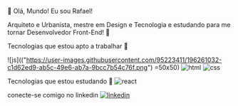 👋 Olá, Mundo! Eu sou Rafael!

Arquiteto e Urbanista, mestre em Design e Tecnologia e estudando para me tornar Desenvolvedor Front-End! 🤟

Tecnologias que estou apto a trabalhar  🚀


![js](("https://user-images.githubusercontent.com/95223411/196261032-c1d62ed9-ab5c-49e6-ab7a-9bcc7b54c76f.png") =50x50)   ![html](https://user-images.githubusercontent.com/95223411/196261093-a61471bc-6a34-4c5d-90d4-6e6bf76b97d9.png)   ![css](https://user-images.githubusercontent.com/95223411/196261129-145c04a1-05eb-445e-8f81-7d1e935e7c3e.png)



Tecnologias que estou estudando 🌱
![react](https://user-images.githubusercontent.com/95223411/196261267-e856716e-f3d1-45b7-abe0-36ad9c3b006b.png)


conecte-se comigo no linkedin
<a href="https://www.linkedin.com/in/rafael-puig/">![linkedin](https://user-images.githubusercontent.com/95223411/196260975-e3b56394-23ae-462c-bcdf-a692982f9221.svg)</a>
